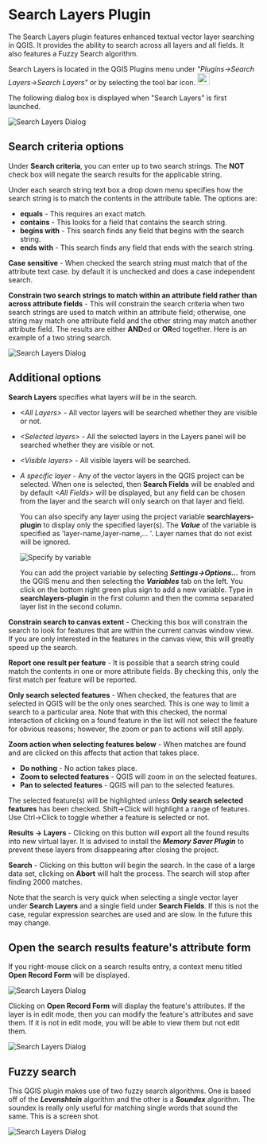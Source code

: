 # Search Layers Plugin

The Search Layers plugin features enhanced textual vector layer searching in QGIS. It provides the ability to search across all layers and all fields. It also features a Fuzzy Search algorithm.

Search Layers is located in the QGIS Plugins menu under *"Plugins->Search Layers->Search Layers"* or by selecting the tool bar icon. <img src="icon.png" width="24" height="24">

The following dialog box is displayed when "Search Layers" is first launched.

![Search Layers Dialog](doc/layersearch.jpg)

## Search criteria options
Under **Search criteria**, you can enter up to two search strings. The **NOT** check box will negate the search results for the applicable string.

Under each search string text box a drop down menu specifies how the search string is to match the contents in the attribute table. The options are: 

* **equals** - This requires an exact match.
* **contains** - This looks for a field that contains the search string.
* **begins with** - This search finds any field that begins with the search string.
* **ends with** - This search finds any field that ends with the search string.

**Case sensitive** - When checked the search string must match that of the attribute text case. by default it is unchecked and does a case independent search.

**Constrain two search strings to match within an attribute field rather than across attribute fields** - This will constrain the search criteria when two search strings are used to match within an attribute field; otherwise, one string may match one attribute field and the other string may match another attribute field. The results are either **AND**ed or **OR**ed together. Here is an example of a two string search.

![Search Layers Dialog](doc/layersearch2.jpg)

## Additional options

**Search Layers** specifies what layers will be in the search.

* *&lt;All Layers&gt;* - All vector layers will be searched whether they are visible or not.
* *&lt;Selected layers&gt;* - All the selected layers in the Layers panel will be searched whether they are visible or not.
* *&lt;Visible layers&gt;* - All visible layers will be searched.
* *A specific layer* - Any of the vector layers in the QGIS project can be selected. When one is selected, then **Search Fields** will be enabled and by default *&lt;All Fields&gt;* will be displayed, but any field can be chosen from the layer and the search will only search on that layer and field.

  You can also specify any layer using the project variable **searchlayers-plugin** to display only the specified layer(s). The ***Value*** of the variable is specified as 'layer-name,layer-name,... '. Layer names that do not exist will be ignored.
  
  ![Specify by variable](doc/variable.png)
  
  You can add the project variable by selecting ***Settings->Options...*** from the QGIS menu and then selecting the ***Variables*** tab on the left. You click on the bottom right green plus sign to add a new variable. Type in **searchlayers-plugin** in the first column and then the comma separated layer list in the second column.

**Constrain search to canvas extent** - Checking this box will constrain the search to look for features that are within the current canvas window view. If you are only interested in the features in the canvas view, this will greatly speed up the search.

**Report one result per feature** - It is possible that a search string could match the contents in one or more attribute fields. By checking this, only the first match per feature will be reported.

**Only search selected features** - When checked, the features that are selected in QGIS will be the only ones searched. This is one way to limit a search to a particular area. Note that with this checked, the normal interaction of clicking on a found feature in the list will not select the feature for obvious reasons; however, the zoom or pan to actions will still apply.

**Zoom action when selecting features below** - When matches are found and are clicked on this affects that action that takes place.

* **Do nothing** - No action takes place.
* **Zoom to selected features** - QGIS will zoom in on the selected features.
* **Pan to selected features** - QGIS will pan to the selected features.

The selected feature(s) will be highlighted unless **Only search selected features** has been checked. Shift->Click will highlight a range of features. Use Ctrl->Click to toggle whether a feature is selected or not. 

**Results -> Layers** - Clicking on this button will export all the found results into new virtual layer. It is advised to install the ***Memory Saver Plugin*** to prevent these layers from disappearing after closing the project.

**Search** - Clicking on this button will begin the search. In the case of a large data set, clicking on **Abort** will halt the process. The search will stop after finding 2000 matches.

Note that the search is very quick when selecting a single vector layer under **Search Layers** and a single field under **Search Fields**. If this is not the case, regular expression searches are used and are slow. In the future this may change.

## Open the search results feature's attribute form

If you right-mouse click on a search results entry, a context menu titled **Open Record Form** will be displayed.

![Search Layers Dialog](doc/layersearch4.jpg)

Clicking on **Open Record Form** will display the feature's attributes. If the layer is in edit mode, then you can modify the feature's attributes and save them. If it is not in edit mode, you will be able to view them but not edit them.

![Search Layers Dialog](doc/featureform.jpg)



## Fuzzy search

This QGIS plugin makes use of two fuzzy search algorithms. One is based off of the ***Levenshtein*** algorithm and the other is a ***Soundex*** algorithm. The soundex is really only useful for matching single words that sound the same. This is a screen shot.

![Search Layers Dialog](doc/layersearch3.jpg)
